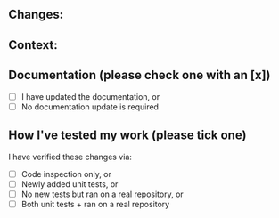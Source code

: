 <!-- If this is your first pull request: sign the CLA with this GitHub app: https://cla-assistant.io/renovatebot/renovate -->
<!-- Make sure the `Allow edits and access to secrets by maintainers` checkbox is checked on this pull request. -->

## Changes:

<!-- Describe what behavior is changed by this PR. -->

## Context:

<!-- Describe why you're making these changes if it's not already explained in a corresponding issue. -->
<!-- If you're closing an existing issue with this pull request, use the keyword Closes #issue_number -->

## Documentation (please check one with an [x])

- [ ] I have updated the documentation, or
- [ ] No documentation update is required

## How I've tested my work (please tick one)

I have verified these changes via:

- [ ] Code inspection only, or
- [ ] Newly added unit tests, or
- [ ] No new tests but ran on a real repository, or
- [ ] Both unit tests + ran on a real repository

<!-- Do you have any suggestions about this PR template? Edit it here: https://github.com/renovatebot/renovate/edit/master/.github/pull_request_template.md -->

<!-- Please do not force push to your PR's branch after you have created your PR, as doing so forces us to review the whole PR again. This makes it harder for us to review your work because we don't know what has changed. -->
<!-- PRs will always be squashed by us when we merge your work. Commit as many times as you need in this branch. -->
